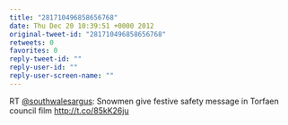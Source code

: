 ```yaml
---
title: "281710496858656768"
date: Thu Dec 20 10:39:51 +0000 2012
original-tweet-id: "281710496858656768"
retweets: 0
favorites: 0
reply-tweet-id: ""
reply-user-id: ""
reply-user-screen-name: ""
---
```

RT <a href="https://twitter.com/southwalesargus">@southwalesargus</a>: Snowmen give festive safety message in Torfaen council film http://t.co/85kK26ju
